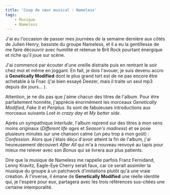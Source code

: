 ```yaml
---
title: 'Coup de cœur musical : Nameless'
tags:
    - Musique
    - Nameless
---
```


J'ai eu l'occasion de passer mes journées de la semaine dernière aux côtés de
Julien Henry, bassiste du groupe Nameless, et il a eu la gentillesse de me faire
découvrir avec humilité et retenue le Brit Rock pourtant énergique et riche
qu'il joue sur scène.

<!-- more -->

J'ai commencé par écouter d'une oreille distraite puis en rentrant le soir chez
moi et même en joggant. En fait, je dois l'avouer, je suis devenu accro à
**Genetically Modified** dont le plus grand tort est de ne pas encore être
achetable à la Fnac (j'ai bien essayé Deezer, mais il traite un seul mp3 depuis
dix jours… ).

Attention, je ne dis pas que j'aime chacun des titres de l'album. Pour être
parfaitement honnête, j'apprécie énormément les morceaux _Genetically Modified_,
_Fake It_ et _Periplus_. Ils sont de fabuleuses introductions aux morceaux
suivants _Lost in crazy day_ et _My better side_.

Après un sympathique _Interlude_, l'album reprend sur des titres à mon sens
moins originaux (_Different life ages_ et _Season's madness_) et se pose
plusieurs minutes sur une chanson calme (un peu trop à mon goût)&nbsp;:
_Confession_. Alors que j'étais déçu d'avoir atteint la fin de l'album, j'ai
heureusement découvert _After All_ qui m'a à nouveau renvoyé au tapis pour mieux
me relever avec son _Bonus_ qui se livrera aux plus patients.

Dire que la musique de Nameless me rappelle parfois Franz Fernidand, Lenny
Kravitz, Eagle-Eye Cherry serait faux, car ce serait assimiler la musique du
groupe à un patchwork d'imitations plutôt qu'à une vraie création. À l'inverse,
il émane de **Genetically Modified** une réelle identité qui, je l'espère pour
eux, partagera avec les trois références sus-citées une certaine intemporalité.
